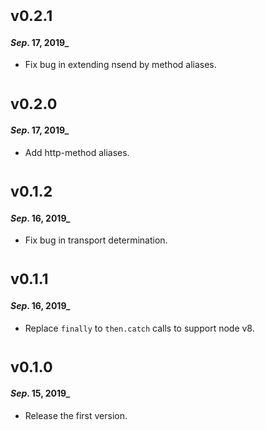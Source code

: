# <sub>v0.2.1</sub>
#### _Sep_. 17, 2019_
  * Fix bug in extending nsend by method aliases.

# <sub>v0.2.0</sub>
#### _Sep_. 17, 2019_
  * Add http-method aliases.

# <sub>v0.1.2</sub>
#### _Sep_. 16, 2019_
  * Fix bug in transport determination.

# <sub>v0.1.1</sub>
#### _Sep_. 16, 2019_
  * Replace `finally` to `then.catch` calls to support node v8.

# <sub>v0.1.0</sub>
#### _Sep_. 15, 2019_
 * Release the first version.
